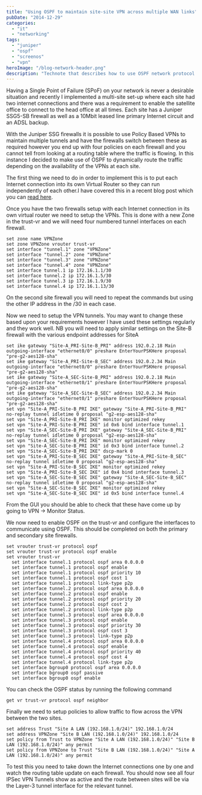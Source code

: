 ```yaml
---
title: "Using OSPF to maintain site-site VPN across multiple WAN links"
pubDate: "2014-12-29"
categories:
  - "it"
  - "networking"
tags:
  - "juniper"
  - "ospf"
  - "screenos"
  - "vpn"
heroImage: "/blog-network-header.png"
description: "Technote that describes how to use OSPF network protocol to deliver resilience across site to site vpn links on Juniper ScreenOS firewall appliances"
---
```


Having a Single Point of Failure (SPoF) on your network is never a desirable situation and recently I implemented a multi-site set-up where each site had two internet connections and there was a requirement to enable the satellite office to connect to the head office at all times. Each site has a Juniper SSG5-SB firewall as well as a 10Mbit leased line primary Internet circuit and an ADSL backup.

With the Juniper SSG firewalls it is possible to use Policy Based VPNs to maintain multiple tunnels and have the firewalls switch between these as required however you end up with four policies on each firewall and you cannot tell from looking at a routing table where the traffic is flowing. In this instance I decided to make use of OSPF to dynamically route the traffic depending on the availability of the VPNs at each site.

The first thing we need to do in order to implement this is to put each Internet connection into its own Virtual Router so they can run independently of each other.I have covered this in a recent blog post which you can [read here](/2011/11/07/configuring-juniper-ssg-firewalls-to-failover-between-internet-connections/ "Configuring Juniper SSG Firewalls to failover between Internet connections").

Once you have the two firewalls setup with each Internet connection in its own virtual router we need to setup the VPNs. This is done with a new Zone in the trust-vr and we will need four numbered tunnel interfaces on each firewall.

```
set zone name VPNZone
set zone VPNZone vrouter trust-vr
set interface "tunnel.1" zone "VPNZone"
set interface "tunnel.2" zone "VPNZone"
set interface "tunnel.3" zone "VPNZone"
set interface "tunnel.4" zone "VPNZone"
set interface tunnel.1 ip 172.16.1.1/30
set interface tunnel.2 ip 172.16.1.5/30
set interface tunnel.3 ip 172.16.1.9/30
set interface tunnel.4 ip 172.16.1.13/30
```

On the second site firewall you will need to repeat the commands but using the other IP address in the /30 in each case.

Now we need to setup the VPN tunnels. You may want to change these based upon your requirements however I have used these settings regularly and they work well. NB you will need to apply similar settings on the Site-B firewall with the various endpoint addresses for SiteA

```
set ike gateway "Site-A_PRI-Site-B_PRI" address 192.0.2.18 Main outgoing-interface "ethernet0/0" preshare EnterYourPSKHere proposal "pre-g2-aes128-sha"
set ike gateway "Site-A_PRI-Site-B_SEC" address 192.0.2.34 Main outgoing-interface "ethernet0/0" preshare EnterYourPSKHere proposal "pre-g2-aes128-sha"
set ike gateway "Site-A_SEC-Site-B_PRI" address 192.0.2.18 Main outgoing-interface "ethernet0/1" preshare EnterYourPSKHere proposal "pre-g2-aes128-sha"
set ike gateway "Site-A_SEC-Site-B_SEC" address 192.0.2.34 Main outgoing-interface "ethernet0/1" preshare EnterYourPSKHere proposal "pre-g2-aes128-sha"
set vpn "Site-A_PRI-Site-B_PRI IKE" gateway "Site-A_PRI-Site-B_PRI" no-replay tunnel idletime 0 proposal "g2-esp-aes128-sha"
set vpn "Site-A_PRI-Site-B_PRI IKE" monitor optimized rekey
set vpn "Site-A_PRI-Site-B_PRI IKE" id 0x6 bind interface tunnel.1
set vpn "Site-A_SEC-Site-B_PRI IKE" gateway "Site-A_SEC-Site-B_PRI" no-replay tunnel idletime 0 proposal "g2-esp-aes128-sha"
set vpn "Site-A_SEC-Site-B_PRI IKE" monitor optimized rekey
set vpn "Site-A_SEC-Site-B_PRI IKE" id 0x3 bind interface tunnel.2
set vpn "Site-A_SEC-Site-B_PRI IKE" dscp-mark 0
set vpn "Site-A_PRI-Site-B_SEC IKE" gateway "Site-A_PRI-Site-B_SEC" no-replay tunnel idletime 0 proposal "g2-esp-aes128-sha"
set vpn "Site-A_PRI-Site-B_SEC IKE" monitor optimized rekey
set vpn "Site-A_PRI-Site-B_SEC IKE" id 0x4 bind interface tunnel.3
set vpn "Site-A_SEC-Site-B_SEC IKE" gateway "Site-A_SEC-Site-B_SEC" no-replay tunnel idletime 0 proposal "g2-esp-aes128-sha"
set vpn "Site-A_SEC-Site-B_SEC IKE" monitor optimized rekey
set vpn "Site-A_SEC-Site-B_SEC IKE" id 0x5 bind interface tunnel.4
```

From the GUI you should be able to check that these have come up by going to VPN -> Monitor Status.

We now need to enable OSPF on the trust-vr and configure the interfaces to communicate using OSPF. This should be completed on both the primary and secondary site firewalls.

```
set vrouter trust-vr protocol ospf
set vrouter trust-vr protocol ospf enable
set vrouter trust-vr
  set interface tunnel.1 protocol ospf area 0.0.0.0
  set interface tunnel.1 protocol ospf enable
  set interface tunnel.1 protocol ospf priority 10
  set interface tunnel.1 protocol ospf cost 1
  set interface tunnel.1 protocol link-type p2p
  set interface tunnel.2 protocol ospf area 0.0.0.0
  set interface tunnel.2 protocol ospf enable
  set interface tunnel.2 protocol ospf priority 20
  set interface tunnel.2 protocol ospf cost 2
  set interface tunnel.2 protocol link-type p2p
  set interface tunnel.3 protocol ospf area 0.0.0.0
  set interface tunnel.3 protocol ospf enable
  set interface tunnel.3 protocol ospf priority 30
  set interface tunnel.3 protocol ospf cost 3
  set interface tunnel.3 protocol link-type p2p
  set interface tunnel.4 protocol ospf area 0.0.0.0
  set interface tunnel.4 protocol ospf enable
  set interface tunnel.4 protocol ospf priority 40
  set interface tunnel.4 protocol ospf cost 4
  set interface tunnel.4 protocol link-type p2p
  set interface bgroup0 protocol ospf area 0.0.0.0
  set interface bgroup0 ospf passive
  set interface bgroup0 ospf enable

```

You can check the OSPF status by running the following command

```
get vr trust-vr protocol ospf neighbor
```

Finally we need to setup policies to allow traffic to flow across the VPN between the two sites.

```
set address Trust "Site A LAN (192.168.1.0/24)" 192.168.1.0/24
set address VPNZone "Site B LAN (192.168.1.0/24)" 192.168.1.0/24
set policy from Trust to VPNZone "Site A LAN (192.168.1.0/24)" "Site B LAN (192.168.1.0/24)" any permit
set policy from VPNZone to Trust "Site B LAN (192.168.1.0/24)" "Site A LAN (192.168.1.0/24)" any permit
```

To test this you need to take down the Internet connections one by one and watch the routing table update on each firewall. You should now see all four IPSec VPN Tunnels show as active and the route between sites will be via the Layer-3 tunnel interface for the relevant tunnel.
